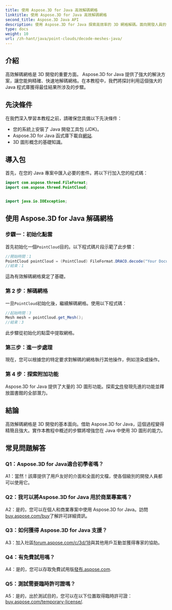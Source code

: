 ```yaml
---
title: 使用 Aspose.3D for Java 高效解碼網格
linktitle: 使用 Aspose.3D for Java 高效解碼網格
second_title: Aspose.3D Java API
description: 使用 Aspose.3D for Java 探索高效率的 3D 網格解碼。面向開發人員的分步教程。
type: docs
weight: 10
url: /zh-hant/java/point-clouds/decode-meshes-java/
---
```

## 介紹

高效解碼網格是 3D 開發的重要方面。 Aspose.3D for Java 提供了強大的解決方案，讓您能夠精確、快速地解碼網格。在本教程中，我們將探討利用這個強大的 Java 程式庫獲得最佳結果所涉及的步驟。

## 先決條件

在我們深入學習本教程之前，請確保您具備以下先決條件：

- 您的系統上安裝了 Java 開發工具包 (JDK)。
-  Aspose.3D for Java 函式庫下載自[網站](https://releases.aspose.com/3d/java/).
- 3D 圖形概念的基礎知識。

## 導入包

首先，在您的 Java 專案中匯入必要的套件。將以下行加入您的程式碼：

```java
import com.aspose.threed.FileFormat;
import com.aspose.threed.PointCloud;


import java.io.IOException;
```

## 使用 Aspose.3D for Java 解碼網格

### 步驟一：初始化點雲

首先初始化一個`PointCloud`目的。以下程式碼片段示範了此步驟：

```java
//開始時間：1
PointCloud pointCloud = (PointCloud) FileFormat.DRACO.decode("Your Document Directory" + "point_cloud_no_qp.drc");
//結束：1
```

這為有效解碼網格奠定了基礎。

### 第 2 步：解碼網格

一旦`PointCloud`初始化後，繼續解碼網格。使用以下程式碼：

```java
//起始時間：3
Mesh mesh = pointCloud.get_Mesh();
//結束：3
```

此步驟從初始化的點雲中提取網格。

### 第三步：進一步處理

現在，您可以根據您的特定要求對解碼的網格執行其他操作，例如渲染或操作。

### 第 4 步：探索附加功能

Aspose.3D for Java 提供了大量的 3D 圖形功能。探索[文件](https://reference.aspose.com/3d/java/)發現先進的功能並釋放圖書館的全部潛力。

## 結論

高效解碼網格是 3D 開發的基本面向。借助 Aspose.3D for Java，這個過程變得精簡且強大。實作本教程中概述的步驟將增強您在 Java 中使用 3D 圖形的能力。

## 常見問題解答

### Q1：Aspose.3D for Java適合初學者嗎？

A1：當然！該庫提供了用戶友好的介面和全面的文檔，使各個級別的開發人員都可以使用它。

### Q2：我可以將Aspose.3D for Java 用於商業專案嗎？

 A2：是的，您可以在個人和商業專案中使用 Aspose.3D for Java。訪問[buy.aspose.com/buy](https://purchase.aspose.com/buy)了解許可詳細資訊。

### Q3：如何獲得 Aspose.3D for Java 支援？

 A3：加入社區[forum.aspose.com/c/3d/18](https://forum.aspose.com/c/3d/18)與其他用戶互動並獲得專家的協助。

### Q4：有免費試用嗎？

 A4：是的，您可以存取免費試用版[發布.aspose.com](https://releases.aspose.com/).

### Q5：測試需要臨時許可證嗎？

 A5：是的，出於測試目的，您可以在以下位置取得臨時許可證：[buy.aspose.com/temporary-license/](https://purchase.aspose.com/temporary-license/).
